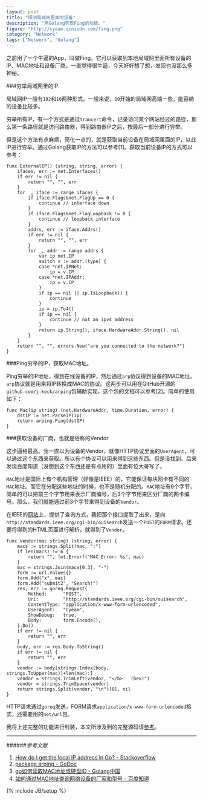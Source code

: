 ```yaml
---
layout: post
title: "探测局域网里面的设备"
description: "用Golang实现Fing的功能。"
figure: "http://cyeam.qiniudn.com/fing.png"
category: "Network"
tags: ["Network", "Golang"]
---
```

 
之前用了一个牛逼的App，叫做Fing，它可以获取到本地局域网里面所有设备的IP、MAC地址和设备厂商。一直觉得很牛逼，今天好好想了想，发现也没那么多神秘。

###穷举局域网里的IP

局域网IP一般有`192`和`10`两种形式。一般来说，`10`开始的局域网高端一些，能容纳的设备比较多。

穷举所有IP，有一个方式是通过`trancert`命令，记录访问某个网站经过的路径，那么第一条路径就是访问路由器，得到路由器IP之后，按最后一部分进行穷举。

但是这个方法有点麻烦，简化一点的，就是获取当前设备在局域网里面的IP，以此IP进行穷举。通过Golang获取IP的方法可以参考[1]。获取当前设备IP的方式可以参考：

	func ExternalIP() (string, string, error) {
		ifaces, err := net.Interfaces()
		if err != nil {
			return "", "", err
		}
		for _, iface := range ifaces {
			if iface.Flags&net.FlagUp == 0 {
				continue // interface down
			}
			if iface.Flags&net.FlagLoopback != 0 {
				continue // loopback interface
			}
			addrs, err := iface.Addrs()
			if err != nil {
				return "", "", err
			}
			for _, addr := range addrs {
				var ip net.IP
				switch v := addr.(type) {
				case *net.IPNet:
					ip = v.IP
				case *net.IPAddr:
					ip = v.IP
				}
				if ip == nil || ip.IsLoopback() {
					continue
				}
				ip = ip.To4()
				if ip == nil {
					continue // not an ipv4 address
				}
				return ip.String(), iface.HardwareAddr.String(), nil
			}
		}
		return "", "", errors.New("are you connected to the network?")
	}

###Ping穷举的IP，获取MAC地址。

Ping穷举的IP地址，得到在线设备的IP，然后通过`arp`协议得到设备的MAC地址。`arp`协议就是用来将IP转换成MAC的协议。这两步可以用在GitHub开源的`github.com/j-keck/arping`包辅助实现，这个包的文档可以参考[2]。简单的使用如下：

	func Mac(ip string) (net.HardwareAddr, time.Duration, error) {
		dstIP := net.ParseIP(ip)
		return arping.Ping(dstIP)
	}

###获取设备的厂商，也就是俗称的Vendor

这步逼格最高。我一直以为设备的Vendor，就像HTTP协议里面的`UserAgent`，可以通过这个东西来获取。所以有个协议可以用来得到这些东西。但是没找到。后来发现百度知道（没想到这个东西还是有点用的）里面有位大哥写了。

`MAC`地址是国际上有个机构管理（好像是IEEE）的，它能保证每块网卡有不同的`MAC`地址。而它在分配这些地址的时候，也不是随机分配的。`MAC`地址有6个字节，简单的可以把前三个字节用来表示厂商编号，后3个字节用来区分厂商的网卡编号。那么，我们就能通过前3个字节来得到设备的`Vendor`。

在IEEE的[网站](http://standards.ieee.org/develop/regauth/oui/public.html)上，提供了查询方式，我把那个接口提取了出来，是向`http://standards.ieee.org/cgi-bin/ouisearch`发送一个`POST`的`FORM`请求。还要将得到的HTML页面进行解析，就得到了`Vendor`。

	func Vendor(mac string) (string, error) {
		macs := strings.Split(mac, ":")
		if len(macs) != 6 {
			return "", fmt.Errorf("MAC Error: %s", mac)
		}
		mac = strings.Join(macs[0:3], "-")
		form := url.Values{}
		form.Add("x", mac)
		form.Add("submit2", "Search!")
		res, err := goreq.Request{
			Method:      "POST",
			Uri:         "http://standards.ieee.org/cgi-bin/ouisearch",
			ContentType: "application/x-www-form-urlencoded",
			UserAgent:   "Cyeam",
			ShowDebug:   true,
			Body:        form.Encode(),
		}.Do()
		if err != nil {
			return "", err
		}
		body, err := res.Body.ToString()
		if err != nil {
			return "", err
		}
		vendor := body[strings.Index(body, strings.ToUpper(mac))+len(mac):]
		vendor = strings.TrimLeft(vendor, "</b>   (hex)")
		vendor = strings.TrimSpace(vendor)
		return strings.Split(vendor, "\n")[0], nil
	}

HTTP请求通过`goreq`发送，FORM请求`application/x-www-form-urlencoded`格式，还需要用的`net/url`包。

我将上述完整的功能进行封装，本文所涉及到的完整源码请[参考](https://github.com/mnhkahn/go_code/blob/master/fing.go)。

---

######*参考文献*
1. [How do I get the local IP address in Go? - Stackoverflow](http://stackoverflow.com/questions/23558425/how-do-i-get-the-local-ip-address-in-go)
2. [package arping - GoDoc](http://godoc.org/github.com/j-keck/arping)
3. [go如何读取MAC地址或硬盘ID - Golang中国](http://golangtc.com/t/52d26aa7320b5237d1000044)
4. [如何通过MAC地址查询网络设备的厂家和型号 - 百度知道](http://zhidao.baidu.com/question/37072459.html)

 
{% include JB/setup %}